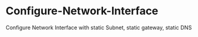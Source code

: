 # Configure-Network-Interface
Configure Network Interface with static Subnet, static gateway, static DNS
